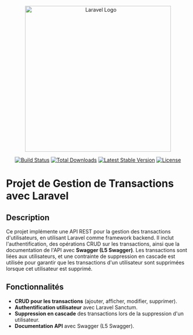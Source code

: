 <p align="center"><a href="https://laravel.com" target="_blank"><img src="https://raw.githubusercontent.com/laravel/art/master/logo-lockup/5%20SVG/2%20CMYK/1%20Full%20Color/laravel-logolockup-cmyk-red.svg" width="400" alt="Laravel Logo"></a></p>

<p align="center">
<a href="https://github.com/laravel/framework/actions"><img src="https://github.com/laravel/framework/workflows/tests/badge.svg" alt="Build Status"></a>
<a href="https://packagist.org/packages/laravel/framework"><img src="https://img.shields.io/packagist/dt/laravel/framework" alt="Total Downloads"></a>
<a href="https://packagist.org/packages/laravel/framework"><img src="https://img.shields.io/packagist/v/laravel/framework" alt="Latest Stable Version"></a>
<a href="https://packagist.org/packages/laravel/framework"><img src="https://img.shields.io/packagist/l/laravel/framework" alt="License"></a>
</p>

# Projet de Gestion de Transactions avec Laravel

## Description

Ce projet implémente une API REST pour la gestion des transactions d'utilisateurs, en utilisant Laravel comme framework backend. Il inclut l'authentification, des opérations CRUD sur les transactions, ainsi que la documentation de l'API avec **Swagger (L5 Swagger)**. Les transactions sont liées aux utilisateurs, et une contrainte de suppression en cascade est utilisée pour garantir que les transactions d'un utilisateur sont supprimées lorsque cet utilisateur est supprimé.

## Fonctionnalités

- **CRUD pour les transactions** (ajouter, afficher, modifier, supprimer).
- **Authentification utilisateur** avec Laravel Sanctum.
- **Suppression en cascade** des transactions lors de la suppression d'un utilisateur.
- **Documentation API** avec Swagger (L5 Swagger).
